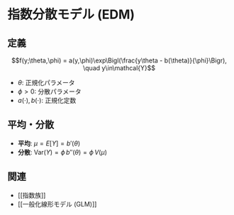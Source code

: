 # 指数分散モデル (EDM)

## 定義
$$f(y;\theta,\phi) = a(y,\phi)\exp\Bigl(\frac{y\theta - b(\theta)}{\phi}\Bigr), \quad y\in\mathcal{Y}$$

- $\theta$: 正規化パラメータ
- $\phi>0$: 分散パラメータ
- $a(\cdot), b(\cdot)$: 正規化定数

## 平均・分散
- **平均**: $\mu = E[Y] = b'(\theta)$
- **分散**: $\mathrm{Var}(Y) = \phi\,b''(\theta) = \phi\,V(\mu)$

## 関連
- [[指数族]]
- [[一般化線形モデル (GLM)]]